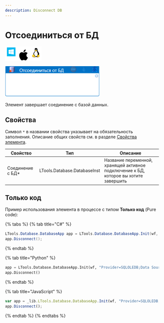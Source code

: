 ```yaml
---
description: Disconnect DB
---
```



# Отсоединиться от БД

![](<../../../.gitbook/assets/image (100) (1) (1) (1) (1) (1) (1) (1) (2) (65).png>)

![](<../../../.gitbook/assets/отсоединиться от бд.png>)

Элемент завершает соединение с базой данных.


## Свойства
Символ `*` в названии свойства указывает на обязательность заполнения. Описание общих свойств см. в разделе [Свойства элемента](https://docs.primo-rpa.ru/primo-rpa/primo-studio/process/elements#svoistva-elementa).


| Свойство         | Тип                          | Описание                |
| ---------------- | ---------------------------- | ----------------------- |
| Соединение с БД\* | LTools.Database.DatabaseInst | Название переменной, хранящей активное подключение к БД, которое вы хотите завершить |


## Только код

Пример использования элемента в процессе с типом **Только код** (Pure code):

{% tabs %}
{% tab title="C#" %}
```csharp
LTools.Database.DatabaseApp app = LTools.Database.DatabaseApp.Init(wf, "Provider=SQLOLEDB;Data Source=<servername>;Initial Catalog=<dbname>;Integrated Security=SSPI");
app.Disconnect();
```
{% endtab %}

{% tab title="Python" %}
```python
app = LTools.Database.DatabaseApp.Init(wf, "Provider=SQLOLEDB;Data Source=<servername>;Initial Catalog=<dbname>;Integrated Security=SSPI")
app.Disconnect()
```
{% endtab %}

{% tab title="JavaScript" %}
```javascript
var app = _lib.LTools.Database.DatabaseApp.Init(wf, "Provider=SQLOLEDB;Data Source=<servername>;Initial Catalog=<dbname>;Integrated Security=SSPI");
app.Disconnect();
```
{% endtab %}
{% endtabs %}
